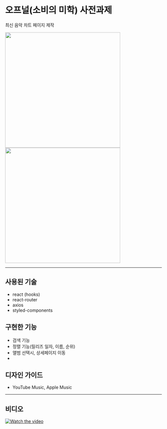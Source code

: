 # 오프널(소비의 미학) 사전과제

최신 음악 차트 페이지 제작

<img src="https://user-images.githubusercontent.com/62838570/111861687-8d5fdd80-8993-11eb-8fa9-30adb9743556.jpg" height="370"/>
<img src="https://user-images.githubusercontent.com/62838570/111861740-f0517480-8993-11eb-8c58-d6d1c1b3b841.jpg" height="370" />

-------------------

## 사용된 기술
- react (hooks)
- react-router
- axios
- styled-components

## 구현한 기능
- 검색 기능
- 정렬 기능(릴리즈 일자, 이름, 순위)
- 앨범 선택시, 상세페이지 이동
-

## 디자인 가이드
- YouTube Music, Apple Music

-----------------------

## 비디오
[![Watch the video](https://img.youtube.com/vi/o8kJfWkFwzg/maxresdefault.jpg)](https://youtu.be/o8kJfWkFwzg)
